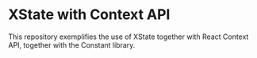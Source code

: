 #   XState with Context API

This repository exemplifies the use of XState together with React Context API, together with the Constant library.